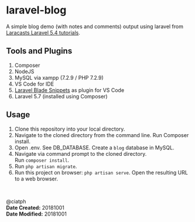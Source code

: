 # laravel-blog

A simple blog demo (with notes and comments) output using laravel from [Laracasts Laravel 5.4 tutorials](https://laracasts.com/series/laravel-from-scratch-2017).

## Tools and Plugins

1. Composer
2. NodeJS
2. MySQL via xampp (7.2.9 / PHP 7.2.9)
3. VS Code for IDE
4. [Laravel Blade Snippets](https://marketplace.visualstudio.com/items?itemName=onecentlin.laravel-blade) as plugin for VS Code
5. Laravel 5.7 (installed using Composer)

## Usage

1. Clone this repository into your local directory.
2. Navigate to the cloned directory from the command line. Run Composer install.
3. Open .env. See DB_DATABASE. Create a `blog` database in MySQL.
4. Navigate via command prompt to the cloned directory. <br> Run `composer install`.
5. Run `php artisan migrate`.
6. Run this project on browser: `php artisan serve`. Open the resulting URL to a web browser.

<br>

@ciatph <br>
**Date Created:** 20181001 <br>
**Date Modified:** 20181001 